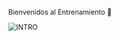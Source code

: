 Bienvenidos al Entrenamiento 🤘

![INTRO](/katacoda-scenarios/uilayouts/crear-proyecto/assets/seals.jpg)